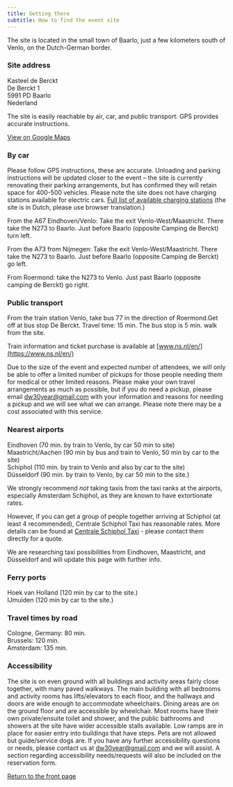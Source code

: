 ```yaml
---
title: Getting there
subtitle: How to find the event site
---
```


The site is located in the small town of Baarlo, just a few kilometers south of Venlo, on the Dutch-German border.

### Site address

Kasteel de Berckt  
De Berckt 1  
5991 PD Baarlo  
Nederland

The site is easily reachable by air, car, and public transport.  GPS provides accurate instructions.

<a href="https://goo.gl/maps/nZDafVNkrWTXniKk7" class="btn btn-primary">View on Google Maps</a>

### By car

Please follow GPS instructions, these are accurate.  Unloading and parking instructions will be updated closer to the event – the site is currently renovating their parking arrangements, but has confirmed they will retain space for 400-500 vehicles.  Please note the site does not have charging stations available for electric cars. [Full list of available charging stations](https://www.anwb.nl/verkeer/routeplanner-elektrische-auto?displayType=instructions) (the site is in Dutch, please use browser translation.)

From the A67 Eindhoven/Venlo: Take the exit Venlo-West/Maastricht. There take the N273 to Baarlo. Just before Baarlo (opposite Camping de Berckt) turn left.

From the A73  from Nijmegen:  Take the exit Venlo-West/Maastricht. There take the N273 to Baarlo. Just before Baarlo (opposite Camping de Berckt) go left. 

From Roermond: take the N273 to Venlo. Just past Baarlo (opposite camping de Berckt) go right.

### Public transport

From the train station Venlo, take bus 77 in the direction of Roermond.Get off at bus stop De Berckt.  Travel time: 15 min. The bus stop is 5 min. walk from the site.

Train information and ticket purchase is available at [www.ns.nl/en/](https://www.ns.nl/en/)

Due to the size of the event and expected number of attendees, we will only be able to offer
a limited number of pickups for those people needing them for medical or other limited reasons.
Please make your own travel arrangements as much as possible, but if you do need a pickup, please
email [dw30year@gmail.com](mailto:dw30year@gmail.com) with your information and reasons for
needing a pickup and we will see what we can arrange.  Please note there may be a cost associated
with this service.

### Nearest airports

Eindhoven (70 min. by train to Venlo, by car 50 min to site)  
Maastricht/Aachen (90 min by bus and train to Venlo, 50 min by car to the site)  
Schiphol (110 min. by train to Venlo and also by car to the site)  
Düsseldorf (90 min. by train to Venlo, by car 50 min to the site.)

We strongly recommend *not* taking taxis from the taxi ranks at the airports, especially Amsterdam Schiphol, as they are known to have extortionate rates.

However, if you can get a group of people together arriving at Schiphol (at least 4 recommended), Centrale Schiphol Taxi has reasonable rates.  More details can be found at [Centrale Schiphol Taxi](https://www.centraleschipholtaxi.nl/en/prices-schiphol/) - please contact them directly for a quote.

We are researching taxi possibilities from Eindhoven, Maastricht, and Düsseldorf and will update this page with further info.

### Ferry ports

Hoek van Holland (120 min by car to the site.)  
IJmuiden (120 min by car to the site.)

### Travel times by road

Cologne, Germany: 80 min.  
Brussels: 120 min.  
Amsterdam: 135 min.

### Accessibility

The site is on even ground with all buildings and activity areas fairly close together, with many paved walkways.  The main building with all bedrooms and activity rooms has lifts/elevators to each floor, and the hallways and doors are wide enough to accommodate wheelchairs.  Dining areas are on the ground floor and are accessible by wheelchair.  Most rooms have their own private/ensuite toilet and shower, and the public bathrooms and showers at the site have wider accessible stalls available.  Low ramps are in place for easier entry into buildings that have steps.  Pets are not allowed but guide/service dogs are.  If you have any further accessibility questions or needs, please contact us at [dw30year@gmail.com](mailto:dw30year@gmail.com) and we will assist.  A section regarding accessibility needs/requests will also be included on the reservation form.


<div class="text-center">
  <a href="/" class="btn btn-primary">Return to the front page</a>
</div>
